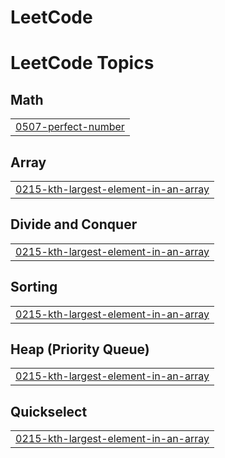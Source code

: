 # LeetCode
<!---LeetCode Topics Start-->
# LeetCode Topics
## Math
|  |
| ------- |
| [0507-perfect-number](https://github.com/snehasishdasz/LeetCode/tree/master/0507-perfect-number) |
## Array
|  |
| ------- |
| [0215-kth-largest-element-in-an-array](https://github.com/snehasishdasz/LeetCode/tree/master/0215-kth-largest-element-in-an-array) |
## Divide and Conquer
|  |
| ------- |
| [0215-kth-largest-element-in-an-array](https://github.com/snehasishdasz/LeetCode/tree/master/0215-kth-largest-element-in-an-array) |
## Sorting
|  |
| ------- |
| [0215-kth-largest-element-in-an-array](https://github.com/snehasishdasz/LeetCode/tree/master/0215-kth-largest-element-in-an-array) |
## Heap (Priority Queue)
|  |
| ------- |
| [0215-kth-largest-element-in-an-array](https://github.com/snehasishdasz/LeetCode/tree/master/0215-kth-largest-element-in-an-array) |
## Quickselect
|  |
| ------- |
| [0215-kth-largest-element-in-an-array](https://github.com/snehasishdasz/LeetCode/tree/master/0215-kth-largest-element-in-an-array) |
<!---LeetCode Topics End-->